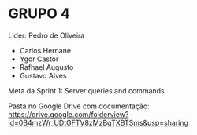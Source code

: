 <h1>GRUPO 4</h1>

Lider: Pedro de Oliveira


* Carlos Hernane
* Ygor Castor
* Rafhael Augusto
* Gustavo Alves


Meta da Sprint 1: Server queries and commands


Pasta no Google Drive com documentação: https://drive.google.com/folderview?id=0B4mzWr_UDtGFTV8zMzBqTXBTSms&usp=sharing